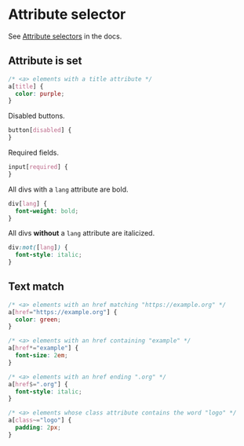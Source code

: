 # Attribute selector

See [Attribute selectors](https://developer.mozilla.org/en-US/docs/Web/CSS/Attribute_selectors) in the docs.


## Attribute is set

```css
/* <a> elements with a title attribute */
a[title] {
  color: purple;
}
```

Disabled buttons.

```css
button[disabled] {
}
```

Required fields.

```css
input[required] {
}
```


All divs with a `lang` attribute are bold. 

```css
div[lang] {
  font-weight: bold;
}
```

All divs **without** a `lang` attribute are italicized.

```css
div:not([lang]) {
  font-style: italic;
}
```


## Text match

```css
/* <a> elements with an href matching "https://example.org" */
a[href="https://example.org"] {
  color: green;
}
```

```css
/* <a> elements with an href containing "example" */
a[href*="example"] {
  font-size: 2em;
}
```

```css
/* <a> elements with an href ending ".org" */
a[href$=".org"] {
  font-style: italic;
}
```

```css
/* <a> elements whose class attribute contains the word "logo" */
a[class~="logo"] {
  padding: 2px;
}
```
